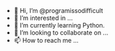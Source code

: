 - 👋 Hi, I’m @programissodifficult
- 👀 I’m interested in ...
- 🌱 I’m currently learning Python.
- 💞️ I’m looking to collaborate on ...
- 📫 How to reach me ...

<!---
programissodifficult/programissodifficult is a ✨ special ✨ repository because its `README.md` (this file) appears on your GitHub profile.
You can click the Preview link to take a look at your changes.
--->

